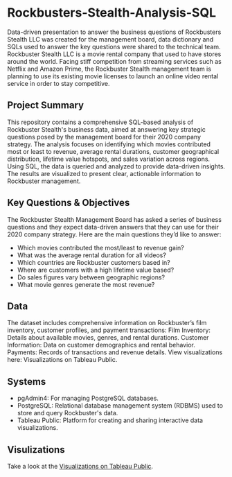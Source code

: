 # Rockbusters-Stealth-Analysis-SQL

Data-driven presentation to answer the business questions of Rockbusters Stealth LLC was created for the management board, data dictionary and SQLs used to answer the key questions were shared to the technical team. Rockbuster Stealth LLC is a movie rental company that used to have stores around the world. Facing stiff competition from streaming services such as Netflix and Amazon Prime,
the Rockbuster Stealth management team is planning to use its existing movie licenses to launch an online video rental service in order to stay competitive. 

## **Project Summary**

This repository contains a comprehensive SQL-based analysis of Rockbuster Stealth's business data, aimed at answering key strategic questions posed by the management board for their 2020 company strategy. The analysis focuses on identifying which movies contributed most or least to revenue, average rental durations, customer geographical distribution, lifetime value hotspots, and sales variation across regions. Using SQL, the data is queried and analyzed to provide data-driven insights. The results are visualized to present clear, actionable information to Rockbuster management. 

## **Key Questions & Objectives**

The Rockbuster Stealth Management Board has asked a series of business questions and they expect data-driven answers that they can use for their 2020 company strategy. Here are
the main questions they’d like to answer:

* Which movies contributed the most/least to revenue gain?
* What was the average rental duration for all videos?
* Which countries are Rockbuster customers based in?
* Where are customers with a high lifetime value based?
* Do sales figures vary between geographic regions?
* What movie genres generate the most revenue?

## **Data**

The dataset includes comprehensive information on Rockbuster’s film inventory, customer profiles, and payment transactions:
Film Inventory: Details about available movies, genres, and rental durations.
Customer Information: Data on customer demographics and rental behavior.
Payments: Records of transactions and revenue details.
View visualizations here: Visualizations on Tableau Public.

## **Systems**
* pgAdmin4: For managing PostgreSQL databases.
* PostgreSQL: Relational database management system (RDBMS) used to store and query Rockbuster's data.
* Tableau Public: Platform for creating and sharing interactive data visualizations.


## **Visulizations**

Take a look at the [Visualizations on Tableau Public](https://public.tableau.com/app/profile/yevgeniya.em/viz/RockbustersStealthgeographicaldistribution/RockbustersDistribution).
